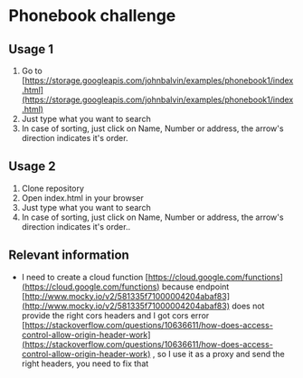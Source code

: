 # Phonebook challenge
## Usage 1

1. Go to [https://storage.googleapis.com/johnbalvin/examples/phonebook1/index.html](https://storage.googleapis.com/johnbalvin/examples/phonebook1/index.html)
2. Just type what you want to search
3. In case of sorting, just click on Name, Number or address, the arrow's direction indicates it's order.

## Usage 2

1. Clone repository
2. Open index.html in your browser
3. Just type what you want to search
4. In case of sorting, just click on Name, Number or address, the arrow's direction indicates it's order..

## Relevant information
- I need to create a cloud function [https://cloud.google.com/functions](https://cloud.google.com/functions) because endpoint [http://www.mocky.io/v2/581335f71000004204abaf83](http://www.mocky.io/v2/581335f71000004204abaf83) does not provide the right cors headers and I got cors error [https://stackoverflow.com/questions/10636611/how-does-access-control-allow-origin-header-work](https://stackoverflow.com/questions/10636611/how-does-access-control-allow-origin-header-work) , so I use it as a proxy and send the right headers, you need to fix that